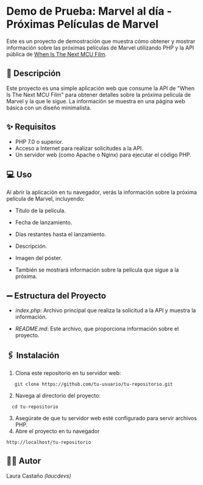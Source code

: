 # Demo de Prueba: Marvel al día - Próximas Películas de Marvel

Este es un proyecto de demostración que muestra cómo obtener y mostrar información sobre las próximas películas de Marvel utilizando PHP y la API pública de [When Is The Next MCU Film](https://whenisthenextmcufilm.com/api).

## 🙈 Descripción

Este proyecto es una simple aplicación web que consume la API de "When Is The Next MCU Film" para obtener detalles sobre la próxima película de Marvel y la que le sigue. La información se muestra en una página web básica con un diseño minimalista.

## ✨ Requisitos

- PHP 7.0 o superior.
- Acceso a Internet para realizar solicitudes a la API.
- Un servidor web (como Apache o Nginx) para ejecutar el código PHP.

## 💻 Uso

Al abrir la aplicación en tu navegador, verás la información sobre la próxima película de Marvel, incluyendo:

- Título de la película.

- Fecha de lanzamiento.

- Días restantes hasta el lanzamiento.

- Descripción.

- Imagen del póster.

- También se mostrará información sobre la película que sigue a la próxima.

## ➖ Estructura del Proyecto
- *index.php*: Archivo principal que realiza la solicitud a la API y muestra la información.

- *README.md*: Este archivo, que proporciona información sobre el proyecto.

## 🖇️ Instalación

1. Clona este repositorio en tu servidor web:
```
   git clone https://github.com/tu-usuario/tu-repositorio.git
```

2. Navega al directorio del proyecto:
```
  cd tu-repositorio
```

3. Asegúrate de que tu servidor web esté configurado para servir archivos PHP.
4. Abre el proyecto en tu navegador
```
http://localhost/tu-repositorio
```

## 👩‍💻 Autor
Laura Castaño *(laucdevs)*

